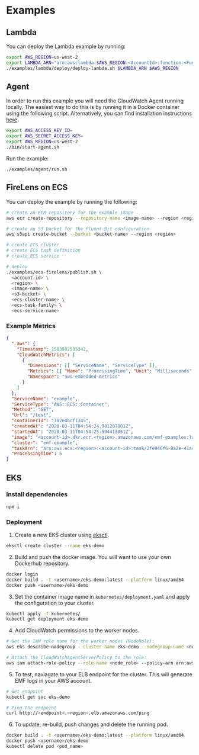 # Examples

## Lambda

You can deploy the Lambda example by running:

```sh
export AWS_REGION=us-west-2
export LAMBDA_ARN="arn:aws:lambda:$AWS_REGION:<AccountId>:function:<FunctionName>"
./examples/lambda/deploy/deploy-lambda.sh $LAMBDA_ARN $AWS_REGION
```

## Agent

In order to run this example you will need the CloudWatch Agent running locally. 
The easiest way to do this is by running it in a Docker container using the following script.
Alternatively, you can find installation instructions [here](https://docs.aws.amazon.com/AmazonCloudWatch/latest/monitoring/install-CloudWatch-Agent-on-EC2-Instance.html).

```sh
export AWS_ACCESS_KEY_ID=
export AWS_SECRET_ACCESS_KEY=
export AWS_REGION=us-west-2
./bin/start-agent.sh
```

Run the example:

```
./examples/agent/run.sh
```

## FireLens on ECS

You can deploy the example by running the following:

```sh
# create an ECR repository for the example image
aws ecr create-repository --repository-name <image-name> --region <region>

# create an S3 bucket for the Fluent-Bit configuration
aws s3api create-bucket --bucket <bucket-name> --region <region>

# create ECS cluster
# create ECS task definition
# create ECS service

# deploy
./examples/ecs-firelens/publish.sh \
  <account-id> \
  <region> \
  <image-name> \
  <s3-bucket> \
  <ecs-cluster-name> \
  <ecs-task-family> \
  <ecs-service-name>
```

### Example Metrics

```json
{
  "_aws": {
    "Timestamp": 1583902595342,
    "CloudWatchMetrics": [
      {
        "Dimensions": [[ "ServiceName", "ServiceType" ]],
        "Metrics": [{ "Name": "ProcessingTime", "Unit": "Milliseconds" }],
        "Namespace": "aws-embedded-metrics"
      }
    ]
  },
  "ServiceName": "example",
  "ServiceType": "AWS::ECS::Container",
  "Method": "GET",
  "Url": "/test",
  "containerId": "702e4bcf1345",
  "createdAt": "2020-03-11T04:54:24.981207801Z",
  "startedAt": "2020-03-11T04:54:25.594413051Z",
  "image": "<account-id>.dkr.ecr.<region>.amazonaws.com/emf-examples:latest",
  "cluster": "emf-example",
  "taskArn": "arn:aws:ecs:<region>:<account-id>:task/2fe946f6-8a2e-41a4-8fec-c4983bad8f74",
  "ProcessingTime": 5
}
```

## EKS
### Install dependencies
```sh
npm i
```

### Deployment

1. Create a new EKS cluster using [eksctl](https://docs.aws.amazon.com/eks/latest/userguide/eksctl.html).
```sh
eksctl create cluster --name eks-demo
```

2. Build and push the docker image. You will want to use your own Dockerhub repository.
```sh
docker login
docker build . -t <username>/eks-demo:latest --platform linux/amd64
docker push <username>/eks-demo
```

3. Set the container image name in `kubernetes/deployment.yaml` and apply the configuration to your cluster.
```sh
kubectl apply -f kubernetes/
kubectl get deployment eks-demo
```

4. Add CloudWatch permissions to the worker nodes.
```sh
# Get the IAM role name for the worker nodes (NodeRole):
aws eks describe-nodegroup --cluster-name eks-demo --nodegroup-name <nodegroup_name>

# Attach the CloudWatchAgentServerPolicy to the role:
aws iam attach-role-policy --role-name <node_role> --policy-arn arn:aws:iam::aws:policy/CloudWatchAgentServerPolicy
```


5. To test, naviagate to your ELB endpoint for the cluster. This will generate EMF logs in your AWS account.
```sh
# Get endpoint
kubectl get svc eks-demo

# Ping the endpoint
curl http://<endpoint>.<region>.elb.amazonaws.com/ping
```

6. To update, re-build, push changes and delete the running pod.

```sh
docker build . -t <username>/eks-demo:latest --platform linux/amd64
docker push <username>/eks-demo
kubectl delete pod <pod_name>
```